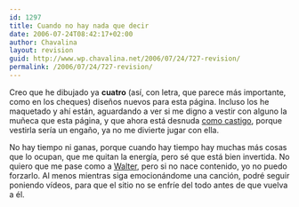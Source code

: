 ```yaml
---
id: 1297
title: Cuando no hay nada que decir
date: 2006-07-24T08:42:17+02:00
author: Chavalina
layout: revision
guid: http://www.wp.chavalina.net/2006/07/24/727-revision/
permalink: /2006/07/24/727-revision/
---
```

Creo que he dibujado ya **cuatro** (así, con letra, que parece más importante, como en los cheques) diseños nuevos para esta página. Incluso los he maquetado y ahí están, aguardando a ver si me digno a vestir con alguno la muñeca que esta página, y que ahora está desnuda <a href="http://chavalina.net/comentar.php?idpost=564&q=dise%F1o" target="_blank">como castigo</a>, porque vestirla sería un engaño, ya no me divierte jugar con ella. 

No hay tiempo ni ganas, porque cuando hay tiempo hay muchas más cosas que lo ocupan, que me quitan la energía, pero sé que está bien invertida. No quiero que me pase como a <a href="http://www.htmllife.com/archivos/adios-html-life-adios/" target="_blank">Walter</a>, pero si no nace contenido, yo no puedo forzarlo. Al menos mientras siga emocionándome una canción, podré seguir poniendo vídeos, para que el sitio no se enfríe del todo antes de que vuelva a él.